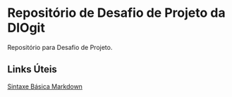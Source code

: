 # Repositório de Desafio de Projeto da DIOgit 

Repositório para Desafio de Projeto.

## Links Úteis

[Sintaxe Básica Markdown](https://www.markdownguide.org/basic-syntax/)
